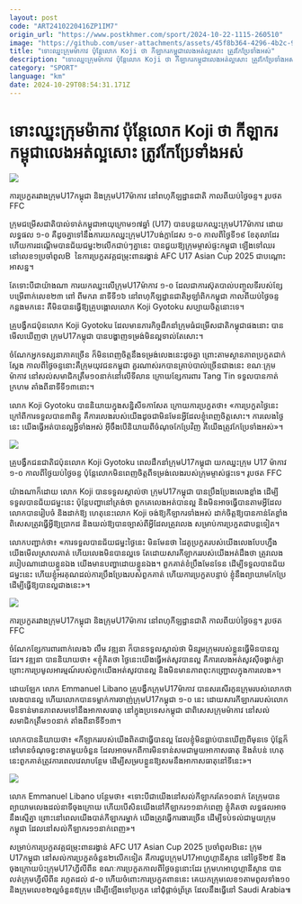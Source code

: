 ```yaml
---
layout: post
code: "ART2410220416ZP1IM7"
origin_url: "https://www.postkhmer.com/sport/2024-10-22-1115-260510"
image: "https://github.com/user-attachments/assets/45f8b364-4296-4b2c-9e01-f70bf39a05ed"
title: "ទោះ​ឈ្នះ​ក្រុម​ម៉ាកាវ ប៉ុន្តែ​លោក Koji ថា ​​កីឡាករ​​​​កម្ពុជា​​លេង​អត់​ល្អ​សោះ ត្រូវកែ​ប្រែ​ទាំង​អស់"
description: "​​ទោះ​ឈ្នះ​ក្រុម​ម៉ាកាវ ប៉ុន្តែ​លោក Koji ថា ​​កីឡាករ​​​​កម្ពុជា​​លេង​អត់​ល្អ​សោះ ត្រូវកែ​ប្រែ​ទាំង​អស់​"
category: "SPORT"
language: "km"
date: 2024-10-29T08:54:31.171Z
---
```


# ទោះ​ឈ្នះ​ក្រុម​ម៉ាកាវ ប៉ុន្តែ​លោក Koji ថា ​​កីឡាករ​​​​កម្ពុជា​​លេង​អត់​ល្អ​សោះ ត្រូវកែ​ប្រែ​ទាំង​អស់

![](https://pppkhmer.sgp1.digitaloceanspaces.com/image/main/202410/22_10_2024_464234394_1119674730158809_1099891042691397791_n.jpg)

ការ​ប្រកួត​រវាង​ក្រុម​U17កម្ពុជា និងក្រុម​U17ម៉ាកាវ នៅពហុកីឡដ្ឋានជាតិ កាលពី​យប់ថ្ងៃចន្ទ។ រូប​ថត FFC

ក្រុមជម្រើសជាតិ​បាល់​ទាត់​កម្ពុជា​អាយុ​ក្រោម​១៧​ឆ្នាំ (U17) បានបន្ត​យក​ឈ្នះក្រុមU17ម៉ាកាវ ដោយ​លទ្ធផល ១-០ គឺដូចគ្នាទៅនឹ​ងការ​យក​ឈ្នះ​​ក្រុមU17បង់ក្លាដែស ១-០ កាលពី​ថ្ងៃទី​១៩ ខែតុលា​ដែរ ហើយ​ការ​ដណ្តើម​បានជ័យជម្នះ​២លើកជាប់ៗគ្នានេះ បានជួយ​ឱ្យ​ក្រុម​ម្ចាស់​ផ្ទះ​កម្ពុជា ឡើង​ទៅ​ឈរ​នៅលេខ​១​ប្រចាំពូល​B  នៃ​ការប្រកួតវគ្គជម្រុះពានរង្វាន់ AFC U17 Asian Cup 2025 ជាបណ្តោះ​អាសន្ន។

តែទោះបីជា​យ៉ាង​ណា ការ​យកឈ្នះ​លើ​ក្រុម​U17ម៉ាកាវ ១-០ ដែលជាការ​ស៊ុត​បាល់​បញ្ចូលទី​របស់​ខ្សែបម្រើ​ពាក់លេខ​២៣ ពៅ ពីមករា នាទីទី​១៦ នៅពហុកីឡដ្ឋានជាតិអូឡាំពិក​កម្ពុជា កាលពី​យប់​ថ្ងៃ​ចន្ទកន្លងមកនេះ គឺ​មិន​បាន​ធ្វើ​ឱ្យ​គ្រូ​បង្គោល​លោក Koji Gyotoku សប្បាយ​ចិត្ត​​នោះទេ។

គ្រូ​បង្វឹកជប៉ុន​លោក Koji Gyotoku ដែលមានភារកិច្ច​​ដឹកនាំ​ក្រុម​ធំជម្រើសជាតិកម្ពុជា​ផង​​នោះ បាន​មើល​ឃើញ​ថា ក្រុម​U17កម្ពុជា បាន​បង្ហាញ​ទម្រង់​មិនល្អ​ទាល់​តែ​សោះ។

ចំណែក​អ្នក​ទស្សនា​ភាគ​ច្រើន ក៏មិនពេញ​ចិត្ត​នឹង​ទម្រង់​លេង​​នេះ​ដូចគ្នា ព្រោះ​តាមស្ថាន​ភាព​ប្រកួត​ជាក់​ស្តែង កាលពី​ថ្ងៃចន្ទ​នោះគឺ​ក្រុម​យុវជន​កម្ពុជា គួរណាស់​​រក​បាន​គ្រាប់​បាល់​ច្រើន​ជាង​នេះ ខណៈ​ក្រុម​ម៉ាកាវ នៅ​សល់សមាជិក​ត្រឹម​១០នាក់​នៅលើទីលាន ក្រោយ​ខ្សែ​ការពារ Tang Tin ទទួល​បានកាត់ក្រហម តាំងពីនាទីទី​១៣​នោះ។

លោក Koji Gyotoku បាន​និយាយក្នុងសន្និសីទកាសែត ក្រោយការ​ប្រកួត​​ថា៖ «ការ​ប្រកួត​ថ្ងៃនេះ ក្រៅពី​ការ​ទទួល​បាន៣ពិន្ទុ គឺ​ការ​លេង​របស់​យើង​ដូចជាមិនមែន​អ្វី​ដែល​ខ្ញុំពេញ​ចិត្តសោះ។ ការ​លេង​ថ្ងៃនេះ យើ​ង​ធ្វើអត់​​បានល្អអ្វីទាំង​អស់ អ៊ីចឹង​បើ​និយាយពី​ចំណុច​កែ​ប្រែ​វិញ គឺ​យើង​ត្រូវកែប្រែ​ទាំង​អស់»។

![](https://github.com/user-attachments/assets/3c338903-f540-4424-971e-d11f6f72e7d1)

គ្រូបង្វឹក​ជនជាតិ​​ជប៉ុន​លោក Koji Gyotoku ពេល​​ដឹកនាំ​​ក្រុម​​U17​កម្ពុជា យក​​ឈ្នះ​​ក្រុម U17 ម៉ាកាវ ១-០ កាល​ពី​ថ្ងៃ​យប់​ថ្ងៃចន្ទ ប៉ុន្តែ​លោក​មិន​​ពេញ​ចិត្ត​ពី​ទម្រង់​​លេង​​របស់​​ក្រុម​​ម្ចាស់​​ផ្ទះ​​ទេ។ រូប​ថត FFC

យ៉ាង​ណាក៏​ដោយ លោក Koji បាន​ទទួល​ស្គាល់​ថា ក្រុម​U17កម្ពុជា បានប្រឹង​ប្រែង​លេង​ខ្លាំង ដើម្បី​ទទួលបានជ័យជម្នះ​នេះ ប៉ុន្តែ​បញ្ហា​នៅត្រង់ថា ពួកគេ​លេងអត់​បាន​ល្អ និងមិនអាច​ធ្វើ​បាន​តាម​អ្វី​ដែល​លោក​បាន​រៀបចំ និង​ដាក់​ឱ្យ ហេតុ​នេះ​លោក Koji ចង់​ឱ្យ​កីឡាករទាំង​អស់ ដាក់​ចិត្ត​ឱ្យ​បានកាន់តែ​ខ្លាំង ពិសេស​ត្រូវ​ធ្វើ​អ្វី​ឱ្យ​ប្រាកដ និង​យល់ឱ្យបាន​ច្បាស់ពី​អ្វី​ដែល​ត្រូវ​លេង សម្រាប់ការ​ប្រកួតជាបន្ត​ទៀត។

លោក​បញ្ជាក់ថា៖ «ការ​ទទួលបានជ័យជម្នះ​ថ្ងៃនេះ មិនមែន​ថា ដៃគូ​ប្រកួត​របស់​យើងលេង​បែប​ហ្នឹង យើងមើល​ស្រាល​គាត់ ហើយលេង​មិនបាន​ល្អ​ទេ ​តែ​ដោយសារកីឡាករ​របស់​យើង​អត់​ដឹង​ថា ត្រូវ​លេង​របៀបណា​ដោយ​ខ្លួនឯង យើងមាន​បញ្ហា​ដោយ​ខ្លួន​ឯង។ ពួកគាត់​ខំប្រឹង​មែន​ទែន ដើម្បីទទួល​បាន​ជ័យជម្នះនេះ ហើយ​ខ្ញុំ​អរគុណ​ដល់ការ​ប្រឹង​ប្រែង​របស់​ពួកគាត់ ហើយការ​ប្រកួត​បន្ទាប់ ខ្ញុំនឹង​ព្យាយាមកែ​ប្រែ ដើម្បី​ធ្វើ​ឱ្យបាន​ល្អជាងនេះ»។

![](https://github.com/user-attachments/assets/e42aab43-c183-472d-908b-8f324949cf1a)

ការ​ប្រកួត​រវាង​ក្រុម​U17កម្ពុជា និងក្រុម​U17ម៉ាកាវ នៅពហុកីឡដ្ឋានជាតិ កាលពី​យប់ថ្ងៃចន្ទ។ រូប​ថត FFC

ចំណែក​ខ្សែ​ការពារ​ពាក់​​លេង​៦ លឹម វឌ្ឍនា ក៏បាន​ទទួលស្គាល់​ថា មិនរួម​ក្រុម​របស់​ខ្លួន​ធ្វើមិន​បាន​ល្អ​ដែរ។ វឌ្ឍនា បាន​និយាយ​ថា៖​ «​ខ្ញុំ​គិត​ថា ថ្ងៃ​នេះ​យើង​ធ្វើ​អត់សូវបាន​ល្អ គឺការ​លេង​អត់​សូវស៊ីចង្វាក់​គ្នា ព្រោះការ​ប្រមូល​អារម្មណ៍​របស់ពួក​យើង​អត់សូវបាន​ល្អ និងមិនមាន​ភាពពុះកញ្ជ្រោល​ក្នុងការ​លេង»។​

ដោយ​ឡែក​ លោក Emmanuel Libano គ្រូ​បង្វឹក​ក្រុមU17ម៉ាកាវ បានសរសើរ​កូនក្រុម​របស់លោក​ថា លេង​បាន​ល្អ ហើយ​លោក​បាន​ទម្លាក់ការ​ចាញ់​ក្រុមU17កម្ពុជា ១-០ នេះ ដោយសារ​កីឡាករ​​របស់លោក មិន​ទាន់​មាន​ភាពសមទៅ​នឹង​អាកាសធាតុ នៅក្នុងប្រទេស​កម្ពុជា ជាពិសេស​ក្រុម​ម៉ាកាវ នៅសល់សមាជិក​ត្រឹម​១០នាក់ តាំងពីនាទីទី​១៣។

លោក​បាន​និយាយ​ថា៖​ «កីឡាករ​របស់យើងពិតជា​ធ្វើ​បាន​ល្អ ដែលខ្ញុំ​មិន​ធ្លាប់​បាន​ឃើញពីមុន​ទេ ប៉ុន្តែ​ក៏នៅ​មានចំណុចខ្វះ​ខាត​មួយចំនួន ដែលអាច​មកពី​ការ​មិន​ទាន់សមជាមួយ​អាកាសធាតុ និង​តំបន់ ហេតុនេះ​ពួកគាត់​ត្រូវការ​ពេល​វេលា​បន្ថែម ដើម្បីសម្រប​ខ្លួនឱ្យ​សម​​នឹង​អាកាស​ធាតុ​នៅ​ទីនេះ»។

![](https://github.com/user-attachments/assets/146ff93a-0900-4278-828f-05ee20a544be)

លោក Emmanuel Libano បន្ថែម​ថា៖ «ទោះបីជា​យើង​នៅ​សល់​កីឡាករ​តែ​១០នាក់ តែ​ក្រុមបាន​ព្យាយាម​លេង​ដល់នាទី​ចុងក្រោយ ហើយបើសិន​​យើងនៅ​​​កីឡាករ​១១នាក់ពេញ ខ្ញុំ​គិត​ថា លទ្ធផលអាច​នឹង​ស្មើ​គ្នា ព្រោះ​នៅពេល​យើងបាត់​កីឡាករ​ម្នាក់ យើង​ត្រូវ​ធ្វើការ​ងារ​ច្រើន ដើម្បីទប់​ទល់ជាមួយ​ក្រុមកម្ពុជា ដែល​នៅសល់កីឡាករ​១១​នាក់​ពេញ»។

សម្រាប់​ការប្រកួតវគ្គជម្រុះពានរង្វាន់ AFC U17 Asian Cup 2025 ប្រចាំពូល​Bនេះ ក្រុម​U17កម្ពុជា នៅសល់​ការ​ប្រកួត​ចំនួន​២​លើក​ទៀត គឺការជួបក្រុម​U17អាហ្វហ្គានីស្ថាន នៅ​ថ្ងៃទី​២៥ និងចុង​ក្រោយ​ប៉ះក្រុម​U17ហ្វីលីពីន ខណៈការ​ប្រកួត​កាលពី​ថ្ងៃចន្ទ​នោះ​ដែរ ក្រុមហអាហ្វហ្គានីស្ថាន បាន​លត់​ក្រុម​ហ្វីលីពីន រហូត​ដល់ ៨-០ ហើយ​ចំពោះ​ការ​ប្រកួត​ពាន​នេះ គេ​យក​ក្រុមលេខ​១​តាមពូល​ទាំង​១០ និងក្រុម​លេខ​២​ល្អ​ចំនួន​៥​ក្រុម ដើម្បី​ឡើង​ទៅ​ប្រកួត នៅ​ជុំ​ផ្តាច់​ព្រ័ត្រ ដែល​នឹង​ធ្វើ​នៅ​ Saudi Arabia៕